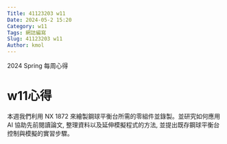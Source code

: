 ```yaml
---
Title: 41123203 w11
Date: 2024-05-2 15:20
Category: w11
Tags: 網誌編寫
Slug: 41123203 w11
Author: kmol
---
```


2024 Spring 每周心得

<!-- PELICAN_END_SUMMARY -->

# w11心得
本週我們利用 NX 1872 來繪製鋼球平衡台所需的零組件並錄製。並研究如何應用 AI 協助先前閱讀論文, 整理資料以及延伸模擬程式的方法, 並提出既存鋼球平衡台控制與模擬的實習步驟。